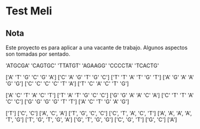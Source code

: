 # Test Meli

## Nota
Este proyecto es para aplicar a una vacante de trabajo. Algunos aspectos son tomadas por sentado.

'ATGCGA'
'CAGTGC'
'TTATGT'
'AGAAGG'
'CCCCTA'
'TCACTG'

['A' 'T' 'G' 'C' 'G' 'A']
['C' 'A' 'G' 'T' 'G' 'C']
['T' 'T' 'A' 'T' 'G' 'T']
['A' 'G' 'A' 'A' 'G' 'G']
['C' 'C' 'C' 'C' 'T' 'A']
['T' 'C' 'A' 'C' 'T' 'G']

['A' 'C' 'T' 'A' 'C' 'T']
['T' 'A' 'T' 'G' 'C' 'C']
['G' 'G' 'A' 'A' 'C' 'A']
['C' 'T' 'T' 'A' 'C' 'C']
['G' 'G' 'G' 'G' 'T' 'T']
['A' 'C' 'T' 'G' 'A' 'G']

['T']
['C', 'C']
['A', 'C', 'A']
['T', 'G', 'C', 'C']
['C', 'T', 'A', 'C', 'T']
['A', 'A', 'A', 'A', 'T', 'G']
['T', 'G', 'T', 'G', 'A']
['G', 'T', 'G', 'G']
['C', 'G', 'T']
['G', 'C']
['A']
